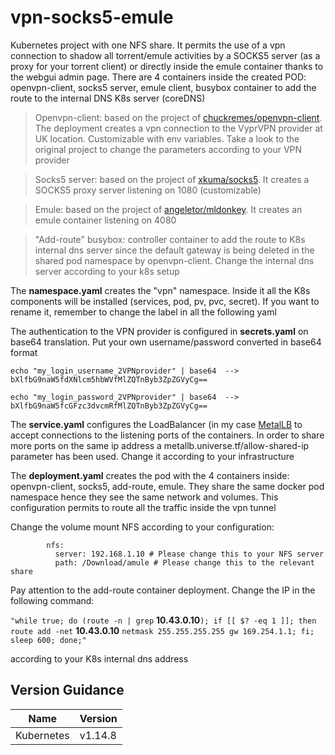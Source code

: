 # vpn-socks5-emule

Kubernetes project with one NFS share. 
It permits the use of a vpn connection to shadow all torrent/emule activities by a SOCKS5 server (as a proxy for your torrent client) or directly inside the emule container thanks to the webgui admin page.
There are 4 containers inside the created POD: openvpn-client, socks5 server, emule client, busybox container to add the route to the internal DNS K8s server (coreDNS)

>Openvpn-client: based on the project of [chuckremes/openvpn-client](https://hub.docker.com/r/chuckremes/openvpn-client/).  The deployment creates a vpn connection to the VyprVPN provider at UK location.  Customizable with env variables. Take a look to the original project to change the parameters according to your VPN provider

>Socks5 server: based on the project of [xkuma/socks5](https://hub.docker.com/r/xkuma/socks5/). It creates a SOCKS5 proxy server listening on 1080 (customizable)

>Emule: based on the project of [angeletor/mldonkey](https://hub.docker.com/r/angeletor/mldonkey). It creates an emule container listening on 4080

>"Add-route" busybox: controller container to add the route to K8s internal dns server since the default gateway is being deleted in the shared pod namespace by openvpn-client. Change the internal dns server according to your k8s setup

The **namespace.yaml** creates the "vpn" namespace. Inside it all the K8s components will be installed (services, pod, pv, pvc, secret). If you want to rename it, remember to change the label in all the following yaml

The authentication to the VPN provider is configured in **secrets.yaml** on base64 translation.
Put your own username/password converted in base64 format

`echo "my_login_username_2VPNprovider" | base64  --> bXlfbG9naW5fdXNlcm5hbWVfMlZQTnByb3ZpZGVyCg==`

`echo "my_login_password_2VPNprovider" | base64  --> bXlfbG9naW5fcGFzc3dvcmRfMlZQTnByb3ZpZGVyCg==`

The **service.yaml** configures the LoadBalancer (in my case [MetalLB](https://metallb.universe.tf/) to accept connections to the listening ports of the containers.  In order to share more ports on the same ip address a metallb.universe.tf/allow-shared-ip parameter has been used. Change it according to your infrastructure

The **deployment.yaml** creates the pod with the 4 containers inside: openvpn-client, socks5, add-route, emule.  They share the same docker pod namespace hence they see the same network and volumes. This configuration permits to route all the traffic inside the vpn tunnel

Change the volume mount NFS according to your configuration:

```
        nfs:
          server: 192.168.1.10 # Please change this to your NFS server
          path: /Download/amule # Please change this to the relevant share
```

Pay attention to the add-route container deployment.  Change the IP in the following command:

`"while true; do (route -n | grep` **10.43.0.10**`); if [[ $? -eq 1 ]]; then route add -net` **10.43.0.10** `netmask 255.255.255.255 gw 169.254.1.1; fi; sleep 600; done;"`

according to your K8s internal dns address

## Version Guidance

| Name | Version | 
|---------------------|---------|
| Kubernetes   | v1.14.8        | 
